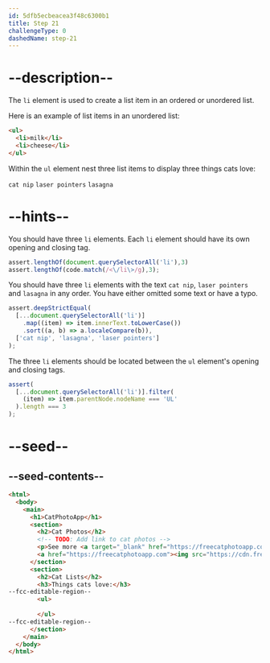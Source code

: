 ```yaml
---
id: 5dfb5ecbeacea3f48c6300b1
title: Step 21
challengeType: 0
dashedName: step-21
---
```


# --description--

The `li` element is used to create a list item in an ordered or unordered list.

Here is an example of list items in an unordered list:

```html
<ul>
  <li>milk</li>
  <li>cheese</li>
</ul>
```

Within the `ul` element nest three list items to display three things cats love:

`cat nip`
`laser pointers`
`lasagna` 

# --hints--

You should have three `li` elements. Each `li` element should have its own opening and closing tag.

```js
assert.lengthOf(document.querySelectorAll('li'),3)
assert.lengthOf(code.match(/<\/li\>/g),3);
```

You should have three `li` elements with the text `cat nip`, `laser pointers` and `lasagna` in any order. You have either omitted some text or have a typo.

```js
assert.deepStrictEqual(
  [...document.querySelectorAll('li')]
    .map((item) => item.innerText.toLowerCase())
    .sort((a, b) => a.localeCompare(b)),
  ['cat nip', 'lasagna', 'laser pointers']
);
```

The three `li` elements should be located between the `ul` element's opening and closing tags.

```js
assert(
  [...document.querySelectorAll('li')].filter(
    (item) => item.parentNode.nodeName === 'UL'
  ).length === 3
);
```

# --seed--

## --seed-contents--

```html
<html>
  <body>
    <main>
      <h1>CatPhotoApp</h1>
      <section>
        <h2>Cat Photos</h2>
        <!-- TODO: Add link to cat photos -->
        <p>See more <a target="_blank" href="https://freecatphotoapp.com">cat photos</a> in our gallery.</p>
        <a href="https://freecatphotoapp.com"><img src="https://cdn.freecodecamp.org/curriculum/cat-photo-app/relaxing-cat.jpg" alt="A cute orange cat lying on its back."></a>
      </section>
      <section>
        <h2>Cat Lists</h2>
        <h3>Things cats love:</h3>
--fcc-editable-region--
        <ul>
          
        </ul>
--fcc-editable-region--
      </section>
    </main>
  </body>
</html>
```

